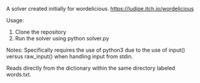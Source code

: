 A solver created initially for wordelicious. https://ludipe.itch.io/wordelicious

Usage:
1. Clone the repository
2. Run the solver using python solver.py

Notes:
Specifically requires the use of python3 due to the use of input() versus raw_input() when handling input from stdin.

Reads directly from the dictionary within the same directory labeled words.txt.

